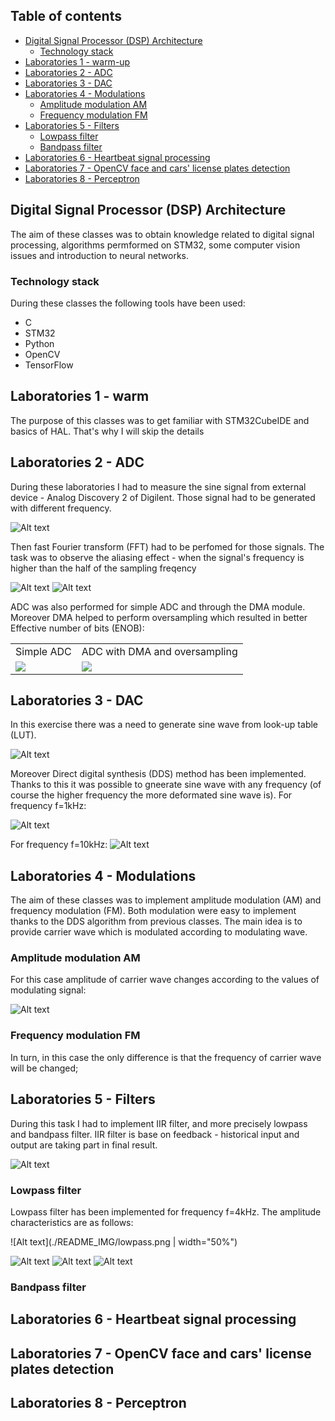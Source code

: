 
<!-- TABLE OF CONTENTS -->

## Table of contents
- [Digital Signal Processor (DSP) Architecture](#Digital-Signal-Processor--DSP--Architecture)
    - [Technology stack](#Technology-stack)
- [Laboratories 1 - warm-up](#Laboratories-1---warm---up)
- [Laboratories 2 - ADC](#Laboratories-2---ADC)
- [Laboratories 3 - DAC](#Laboratories-3---DAC)
- [Laboratories 4 - Modulations](#Laboratories-4---Modulations)
    - [Amplitude modulation AM](#amplitude-modulation-am)
    - [Frequency modulation FM](#frequency-modulation-fm)
- [Laboratories 5 - Filters](#Laboratories-5---Filters)
    - [Lowpass filter](#lowpass-filter)
    - [Bandpass filter](#bandpass-filter)
- [Laboratories 6 - Heartbeat signal processing](#Laboratories-6---Heartbeat-signal-processing)
- [Laboratories 7 - OpenCV face and cars' license plates detection](#laboratories-7---opencv-face-and-cars--license-plates-detection)
- [Laboratories 8 - Perceptron](#Laboratories-8---Perceptron)


<!-- ------------------------------------------------- -->

## Digital Signal Processor (DSP) Architecture

The aim of these classes was to obtain knowledge related to digital signal processing, algorithms permformed on STM32, some computer vision issues and introduction to neural networks.




### Technology stack

During these classes the following tools have been used:
*   C
*   STM32
*   Python
*   OpenCV
*   TensorFlow


<!-- ------------------------------------------------- -->

## Laboratories 1 - warm

The purpose of this classes was to get familiar with STM32CubeIDE and basics of HAL. That's why I will skip the details 

<!-- ------------------------------------------------- -->

## Laboratories 2 - ADC

During these laboratories I had to measure the sine signal from external device - Analog Discovery 2 of Digilent. Those signal had to be generated with different frequency.

![Alt text](./README_IMG/ADC_1k.png "Title")

Then fast Fourier transform (FFT) had to be perfomed for those signals. The task was to observe the aliasing effect - when the signal's frequency is higher than the half of the sampling freqency


![Alt text](./README_IMG/FFT_ADC_1k.png "Title")
![Alt text](./README_IMG/FFT_ADC_10k.png "Title")

ADC was also performed for simple ADC and through the DMA module. Moreover DMA helped to perform oversampling which resulted in better Effective number of bits (ENOB):

<div id="image-table">
    <table>
        <tr>
            <td>Simple ADC</td>
            <td>ADC with DMA and oversampling</td>
        </tr>
	    <tr>
    	    <td>
                <img src="./README_IMG/FFT_ADC_10k.png"  />
      	    </td>
            <td>
                <img src="./README_IMG/FFT_DMA_10k.png"  /> 
            </td>
        </tr>
    </table>
</div>


<!-- ------------------------------------------------- -->

## Laboratories 3 - DAC

In this exercise there was a need to generate sine wave from look-up table (LUT).

![Alt text](./README_IMG/1kHz.png)

Moreover Direct digital synthesis (DDS) method has been implemented. Thanks to this it was possible to gneerate sine wave with any frequency (of course the higher frequency the more deformated sine wave is). For frequency f=1kHz:

![Alt text](./README_IMG/TIME_1kHz.png)

For frequency f=10kHz:
![Alt text](./README_IMG/TIME_10kHz.png)



<!-- ------------------------------------------------- -->

## Laboratories 4 - Modulations

The aim of these classes was to implement amplitude modulation (AM) and frequency modulation (FM). Both modulation were easy to implement thanks to the DDS algorithm from previous classes. The main idea is to provide carrier wave which is modulated according to modulating wave.


### Amplitude modulation AM

For this case amplitude of carrier wave changes according to the values of modulating signal:

![Alt text](./README_IMG/FM_STFT.png)


### Frequency modulation FM

In turn, in this case the only difference is that the frequency of carrier wave will be changed;

<!-- ------------------------------------------------- -->

## Laboratories 5 - Filters

During this task I had to implement IIR filter, and more precisely lowpass and bandpass filter. IIR filter is base on feedback - historical input and output are taking part in final result.

![Alt text](./README_IMG/IIR-filter.png)


### Lowpass filter

Lowpass filter has been implemented for frequency f=4kHz. The amplitude characteristics are as follows:

![Alt text](./README_IMG/lowpass.png | width="50%")

![Alt text](./README_IMG/OUT_2k.png)
![Alt text](./README_IMG/OUT_4k.png)
![Alt text](./README_IMG/OUT_6k.png)



### Bandpass filter


<!-- ------------------------------------------------- -->

## Laboratories 6 - Heartbeat signal processing





<!-- ------------------------------------------------- -->

## Laboratories 7 - OpenCV face and cars' license plates detection





<!-- ------------------------------------------------- -->

## Laboratories 8 - Perceptron





<!-- ------------------------------------------------- -->



